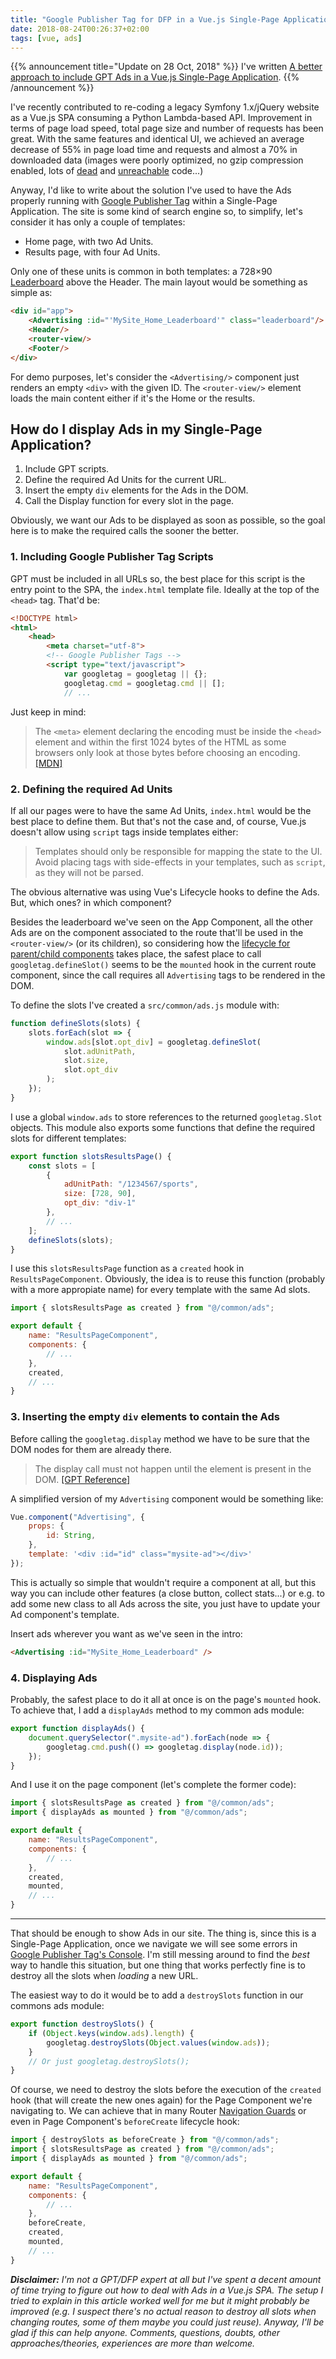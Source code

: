 ```yaml
---
title: "Google Publisher Tag for DFP in a Vue.js Single-Page Application"
date: 2018-08-24T00:26:37+02:00
tags: [vue, ads]
---
```


{{% announcement title="Update on 28 Oct, 2018" %}}
I've written [A better approach to include GPT Ads in a Vue.js Single-Page Application](/posts/better-approach-gpt-dfp-for-vue-js-spa/).
{{% /announcement %}}

I've recently contributed to re-coding a legacy Symfony 1.x/jQuery website as a Vue.js SPA consuming a Python
Lambda-based API. Improvement in terms of page load speed, total page size and number of requests has been great. With
the same features and identical UI, we achieved an average decrease of 55% in page load time and requests and almost a
70% in downloaded data (images were poorly optimized, no gzip compression enabled, lots of
[dead](https://en.wikipedia.org/wiki/Dead_code) and [unreachable](https://en.wikipedia.org/wiki/Unreachable_code)
code...)

Anyway, I'd like to write about the solution I've used to have the Ads properly running with [Google Publisher
Tag](https://developers.google.com/doubleclick-gpt/) within a Single-Page Application. The site is some kind of search
engine so, to simplify, let's consider it has only a couple of templates:

- Home page, with two Ad Units.
- Results page, with four Ad Units.

Only one of these units is common in both templates: a 728×90
[Leaderboard](https://theonlineadvertisingguide.com/ad-size-guide/728x90/) above the Header. The main layout would be
something as simple as:

```html
<div id="app">
    <Advertising :id="'MySite_Home_Leaderboard'" class="leaderboard"/>
    <Header/>
    <router-view/>
    <Footer/>
</div>
```

For demo purposes, let's consider the `<Advertising/>` component just renders an empty `<div>` with the given ID. The
`<router-view/>` element loads the main content either if it's the Home or the results.

## How do I display Ads in my Single-Page Application?

1. Include GPT scripts.
2. Define the required Ad Units for the current URL.
3. Insert the empty `div` elements for the Ads in the DOM.
4. Call the Display function for every slot in the page.

Obviously, we want our Ads to be displayed as soon as possible, so the goal here is to make the required calls the
sooner the better.

### 1. Including Google Publisher Tag Scripts

GPT must be included in all URLs so, the best place for this script is the entry point to the SPA, the `index.html`
template file. Ideally at the top of the `<head>` tag. That'd be:

```html
<!DOCTYPE html>
<html>
    <head>
        <meta charset="utf-8">
        <!-- Google Publisher Tags -->
        <script type="text/javascript">
            var googletag = googletag || {};
            googletag.cmd = googletag.cmd || [];
            // ...
```

Just keep in mind:

> The `<meta>` element declaring the encoding must be inside the `<head>` element and within the first 1024
> bytes of the HTML as some browsers only look at those bytes before choosing an encoding.
> [[MDN]](https://developer.mozilla.org/en-US/docs/Web/HTML/Element/meta#Attributes)

### 2. Defining the required Ad Units
If all our pages were to have the same Ad Units, `index.html` would be the best place to define them. But that's not the
case and, of course, Vue.js doesn't allow using `script` tags inside templates either:

>  Templates should only be responsible for mapping the state to the UI. Avoid placing tags with side-effects in your
>  templates, such as `script`, as they will not be parsed.

The obvious alternative was using Vue's Lifecycle hooks to define the Ads. But, which ones? in which component?

Besides the leaderboard we've seen on the App Component, all the other Ads are on the component associated to the route
that'll be used in the `<router-view/>` (or its children), so considering how the [lifecycle for parent/child
components](https://medium.com/@brockreece/vue-parent-and-child-lifecycle-hooks-5d6236bd561f) takes place, the safest
place to call `googletag.defineSlot()` seems to be the `mounted` hook in the current route component, since the call
requires all `Advertising` tags to be rendered in the DOM.

To define the slots I've created a `src/common/ads.js` module with:

```javascript
function defineSlots(slots) {
    slots.forEach(slot => {
        window.ads[slot.opt_div] = googletag.defineSlot(
            slot.adUnitPath,
            slot.size,
            slot.opt_div
        );
    });
}
```

I use a global `window.ads` to store references to the returned `googletag.Slot` objects.  This module also exports some
functions that define the required slots for different templates:

```javascript
export function slotsResultsPage() {
    const slots = [
        {
            adUnitPath: "/1234567/sports",
            size: [728, 90],
            opt_div: "div-1"
        },
        // ...
    ];
    defineSlots(slots);
}
```

I use this `slotsResultsPage` function as a `created` hook in `ResultsPageComponent`. Obviously, the idea is to reuse
this function (probably with a more appropiate name) for every template with the same Ad slots.

```javascript
import { slotsResultsPage as created } from "@/common/ads";

export default {
    name: "ResultsPageComponent",
    components: {
        // ...
    },
    created,
    // ...
}
```

### 3. Inserting the empty `div` elements to contain the Ads

Before calling the `googletag.display` method we have to be sure that the DOM nodes for them are already there. 

> The display call must not happen until the element is present in the DOM.
> [[GPT Reference]](https://developers.google.com/doubleclick-gpt/reference#googletag.display)

A simplified version of my `Advertising` component would be something like:

```javascript
Vue.component("Advertising", {
    props: {
        id: String,
    },
    template: '<div :id="id" class="mysite-ad"></div>'
});
```

This is actually so simple that wouldn't require a component at all, but this way you can include other features (a
close button, collect stats...) or e.g. to add some new class to all Ads across the site, you just have to update your
Ad component's template.

Insert ads wherever you want as we've seen in the intro:

```html
<Advertising :id="MySite_Home_Leaderboard" />
```

### 4. Displaying Ads

Probably, the safest place to do it all at once is on the page's `mounted` hook. To achieve that, I add a `displayAds`
method to my common ads module:

```javascript
export function displayAds() {
    document.querySelector(".mysite-ad").forEach(node => {
        googletag.cmd.push(() => googletag.display(node.id));
    });
}
```

And I use it on the page component (let's complete the former code):

```javascript
import { slotsResultsPage as created } from "@/common/ads";
import { displayAds as mounted } from "@/common/ads";

export default {
    name: "ResultsPageComponent",
    components: {
        // ...
    },
    created,
    mounted,
    // ...
}
```

---

That should be enough to show Ads in our site. The thing is, since this is a Single-Page Application, once we navigate
we will see some errors in [Google Publisher Tag's
Console](https://developers.google.com/doubleclick-gpt/reference#googletag.openConsole). I'm still messing around to
find the _best_ way to handle this situation, but one thing that works perfectly fine is to destroy all the slots when
_loading_ a new URL.

The easiest way to do it would be to add a `destroySlots` function in our commons ads module:

```javascript
export function destroySlots() {
    if (Object.keys(window.ads).length) {
        googletag.destroySlots(Object.values(window.ads));
    }
    // Or just googletag.destroySlots();
}
```

Of course, we need to destroy the slots before the execution of the `created` hook (that will create the new ones again)
for the Page Component we're navigating to. We can achieve that in many Router [Navigation
Guards](https://router.vuejs.org/guide/advanced/navigation-guards.html#navigation-guards) or even in Page
Component's `beforeCreate` lifecycle hook:

```javascript
import { destroySlots as beforeCreate } from "@/common/ads";
import { slotsResultsPage as created } from "@/common/ads";
import { displayAds as mounted } from "@/common/ads";

export default {
    name: "ResultsPageComponent",
    components: {
        // ...
    },
    beforeCreate,
    created,
    mounted,
    // ...
}

```

_**Disclaimer:** I'm not a GPT/DFP expert at all but I've spent a decent amount of time trying to figure out how to deal
with Ads in a Vue.js SPA. The setup I tried to explain in this article worked well for me but it might probably be
improved (e.g. I suspect there's no actual reason to destroy all slots when changing routes, some of them maybe you
could just reuse). Anyway, I'll be glad if this can help anyone. Comments, questions, doubts, other approaches/theories,
experiences are more than welcome._
